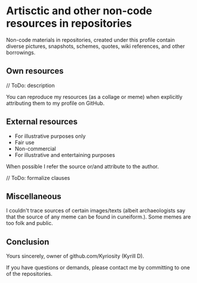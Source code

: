 # Artisctic and other non-code resources in repositories

Non-code materials in repositories, created under this profile contain diverse pictures, snapshots, schemes, quotes, wiki references, and other borrowings.

## Own resources

// ToDo: description

You can reproduce my resources (as a collage or meme) when explicitly attributing them to my profile on GitHub.

## External resources

* For illustrative purposes only
* Fair use
* Non-commercial
* For illustrative and entertaining purposes

When possible I refer the source or/and attribute to the author. 

// ToDo: formalize clauses

## Miscellaneous

I couldn't trace sources of certain images/texts (albeit archaeologists say that the source of any meme can be found in cuneiform.). Some memes are too folk and public.

## Conclusion

Yours sincerely, owner of github.com/Kyriosity (Kyrill D).

If you have questions or demands, please contact me by committing to one of the repositories.
